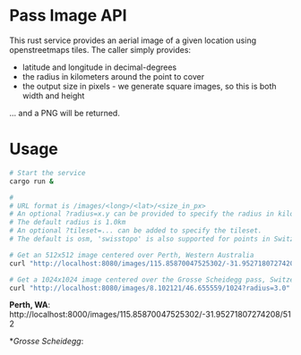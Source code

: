 # Pass Image API
This rust service provides an aerial image of a given location using openstreetmaps tiles. The caller simply provides:

* latitude and longitude in decimal-degrees
* the radius in kilometers around the point to cover
* the output size in pixels - we generate square images, so this is both width and height

... and a PNG will be returned.

# Usage

```bash
# Start the service
cargo run &

#
# URL format is /images/<long>/<lat>/<size_in_px>
# An optional ?radius=x.y can be provided to specify the radius in kilometers about the point
# The default radius is 1.0km
# An optional ?tileset=... can be added to specify the tileset.
# The default is osm, 'swisstopo' is also supported for points in Switzerland

# Get an 512x512 image centered over Perth, Western Australia
curl "http://localhost:8080/images/115.85870047525302/-31.95271807274208/512" -o perth.png

# Get a 1024x1024 image centered over the Grosse Scheidegg pass, Switzerland. 
curl "http://localhost:8080/images/8.102121/46.655559/1024?radius=3.0" -o grosse-scheidegg.png

```

**Perth, WA**:
http://localhost:8000/images/115.85870047525302/-31.95271807274208/512

**Grosse Scheidegg*:
